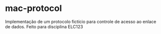 # mac-protocol
Implementação de um protocolo fictício para controle de acesso ao enlace de dados. Feito para disciplina ELC123
